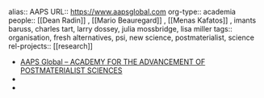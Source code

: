 alias:: AAPS
URL:: https://www.aapsglobal.com
org-type:: academia
people:: [[Dean Radin]] , [[Mario Beauregard]] , [[Menas Kafatos]] , imants baruss, charles tart, larry dossey, julia mossbridge, lisa miller
tags:: organisation, fresh alternatives, psi, new science, postmaterialist, science
rel-projects:: [[research]]

- [AAPS Global – ACADEMY FOR THE ADVANCEMENT OF POSTMATERIALIST SCIENCES](https://www.aapsglobal.com/)
-
-